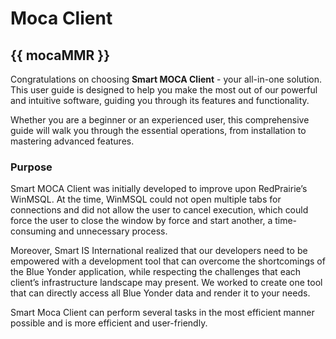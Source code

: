 # Moca Client

## {{ mocaMMR }}

Congratulations on choosing **Smart MOCA Client** - your all-in-one solution. This user guide is designed to help you make the most out of our powerful and intuitive software, guiding you through its features and functionality.

Whether you are a beginner or an experienced user, this comprehensive guide will walk you through the essential operations, from installation to mastering advanced features. 

### Purpose

Smart MOCA Client was initially developed to improve upon RedPrairie’s WinMSQL. At the time, WinMSQL could not open multiple tabs for connections and did not allow the user to cancel execution, which could force the user to close the window by force and start another, a time-consuming and unnecessary process. 

Moreover, Smart IS International realized that our developers need to be empowered with a development tool that can overcome the shortcomings of the Blue Yonder application, while respecting the challenges that each client’s infrastructure landscape may present. We worked to create one tool that can directly access all Blue Yonder data and render it to your needs. 

Smart Moca Client can perform several tasks in the most efficient manner possible and is more efficient and user-friendly.



